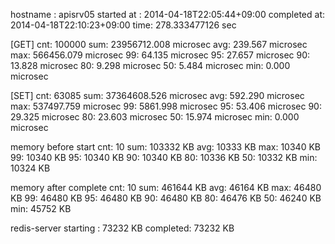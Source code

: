hostname    : apisrv05
started at  : 2014-04-18T22:05:44+09:00
completed at: 2014-04-18T22:10:23+09:00
time: 278.333477126 sec

[GET]
cnt: 100000
sum: 23956712.008 microsec
avg:   239.567 microsec
max: 566456.079 microsec
 99:    64.135 microsec
 95:    27.657 microsec
 90:    13.828 microsec
 80:     9.298 microsec
 50:     5.484 microsec
min:     0.000 microsec

[SET]
cnt: 63085
sum: 37364608.526 microsec
avg:   592.290 microsec
max: 537497.759 microsec
 99:  5861.998 microsec
 95:    53.406 microsec
 90:    29.325 microsec
 80:    23.603 microsec
 50:    15.974 microsec
min:     0.000 microsec

memory before start
cnt: 10
sum: 103332 KB
avg: 10333 KB
max: 10340 KB
 99: 10340 KB
 95: 10340 KB
 90: 10340 KB
 80: 10336 KB
 50: 10332 KB
min: 10324 KB

memory after complete
cnt: 10
sum: 461644 KB
avg: 46164 KB
max: 46480 KB
 99: 46480 KB
 95: 46480 KB
 90: 46480 KB
 80: 46476 KB
 50: 46240 KB
min: 45752 KB

redis-server
starting : 73232 KB
completed: 73232 KB
